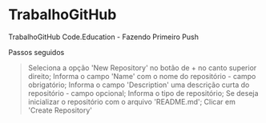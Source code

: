 # TrabalhoGitHub
TrabalhoGitHub Code.Education - Fazendo Primeiro Push

Passos seguidos
> Seleciona a opção 'New Repository' no botão de + no canto superior direito;
> Informa o campo 'Name' com o nome do repositório - campo obrigatório;
> Informa o campo 'Description' uma descrição curta do repositório - campo opcional;
> Informa o tipo de repositório;
> Se deseja inicializar o repositório com o arquivo 'README.md';
> Clicar em 'Create Repository'
